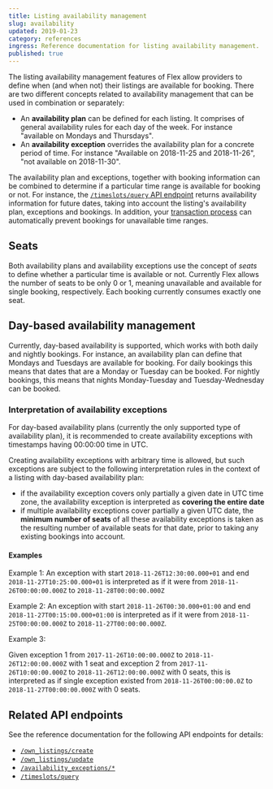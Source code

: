 ```yaml
---
title: Listing availability management
slug: availability
updated: 2019-01-23
category: references
ingress: Reference documentation for listing availability management.
published: true
---
```


The listing availability management features of Flex allow providers to define
when (and when not) their listings are available for booking. There are two
different concepts related to availability management that can be used in
combination or separately:

- An **availability plan** can be defined for each listing. It comprises of
  general availability rules for each day of the week. For instance "available
  on Mondays and Thursdays".
- An **availability exception** overrides the availability plan for a concrete
  period of time. For instance "Available on 2018-11-25 and 2018-11-26", "not
  available on 2018-11-30".

The availability plan and exceptions, together with booking information can be
combined to determine if a particular time range is available for booking or
not. For instance, the
[`/timeslots/query` API endpoint](index.html#query-timeslots) returns
availability information for future dates, taking into account the listing's
availability plan, exceptions and bookings. In addition, your
[transaction process](transaction-engine.html) can automatically prevent
bookings for unavailable time ranges.

## Seats

Both availability plans and availability exceptions use the concept of _seats_
to define whether a particular time is available or not. Currently Flex allows
the number of seats to be only 0 or 1, meaning unavailable and available for
single booking, respectively. Each booking currently consumes exactly one seat.

## Day-based availability management

Currently, day-based availability is supported, which works with both daily and
nightly bookings. For instance, an availability plan can define that Mondays and
Tuesdays are available for booking. For daily bookings this means that dates
that are a Monday or Tuesday can be booked. For nightly bookings, this means
that nights Monday-Tuesday and Tuesday-Wednesday can be booked.

### Interpretation of availability exceptions

For day-based availability plans (currently the only supported type of
availability plan), it is recommended to create availability exceptions with
timestamps having 00:00:00 time in UTC.

Creating availability exceptions with arbitrary time is allowed, but such
exceptions are subject to the following interpretation rules in the context of a
listing with day-based availability plan:

- if the availability exception covers only partially a given date in UTC time
  zone, the availability exception is interpreted as **covering the entire
  date**
- if multiple availability exceptions cover partially a given UTC date, the
  **minimum number of seats** of all these availability exceptions is taken as
  the resulting number of available seats for that date, prior to taking any
  existing bookings into account.

#### Examples

Example 1: An exception with start `2018-11-26T12:30:00.000+01` and end
`2018-11-27T10:25:00.000+01` is interpreted as if it were from
`2018-11-26T00:00:00.000Z` to `2018-11-28T00:00:00.000Z`

Example 2: An exception with start `2018-11-26T00:30.000+01:00` and end
`2018-11-27T00:15:00.000+01:00` is interpreted as if it were from
`2018-11-25T00:00:00.000Z` to `2018-11-27T00:00:00.000Z`.

Example 3:

Given exception 1 from `2017-11-26T10:00:00.000Z` to `2018-11-26T12:00:00.000Z`
with 1 seat and exception 2 from `2017-11-26T10:00:00.000Z` to
`2018-11-26T12:00:00.000Z` with 0 seats, this is interpreted as if single
exception existed from `2018-11-26T00:00:00.0Z` to `2018-11-27T00:00:00.000Z`
with 0 seats.

## Related API endpoints

See the reference documentation for the following API endpoints for details:

- [`/own_listings/create`](index.html#create-listing)
- [`/own_listings/update`](index.html#update-listing)
- [`/availability_exceptions/*`](index.html#availability-exceptions)
- [`/timeslots/query`](index.html#query-time-slots)
